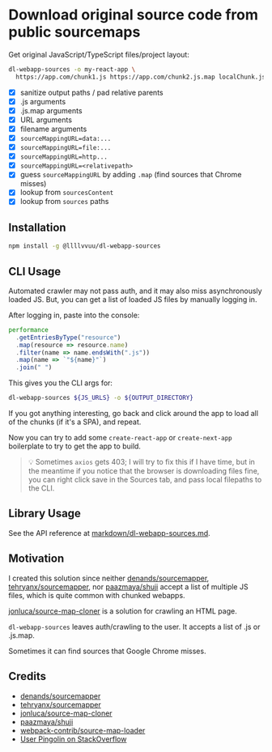 # Download original source code from public sourcemaps

Get original JavaScript/TypeScript files/project layout:
```sh
dl-webapp-sources -o my-react-app \
  https://app.com/chunk1.js https://app.com/chunk2.js.map localChunk.js localMap.js.map ...
```

- [x] sanitize output paths / pad relative parents
- [x] .js arguments
- [x] .js.map arguments
- [x] URL arguments
- [x] filename arguments
- [x] `sourceMappingURL=data:...`
- [x] `sourceMappingURL=file:...`
- [x] `sourceMappingURL=http...`
- [x] `sourceMappingURL=<relativepath>`
- [x] guess `sourceMappingURL` by adding `.map` (find sources that Chrome misses)
- [x] lookup from `sourcesContent`
- [x] lookup from `sources` paths

## Installation

```sh
npm install -g @llllvvuu/dl-webapp-sources
```

## CLI Usage

Automated crawler may not pass auth, and it may also miss asynchronously loaded JS. But, you can get a list of loaded JS files by manually logging in.

After logging in, paste into the console:

```javascript
performance
  .getEntriesByType("resource")
  .map(resource => resource.name)
  .filter(name => name.endsWith(".js"))
  .map(name => `"${name}"`)
  .join(" ")
```

This gives you the CLI args for:

```sh
dl-webapp-sources ${JS_URLS} -o ${OUTPUT_DIRECTORY}
```

If you got anything interesting, go back and click around the app to load all of the chunks (if it's a SPA), and repeat.

Now you can try to add some `create-react-app` or `create-next-app` boilerplate to try to get the app to build.

> 💡 Sometimes `axios` gets 403; I will try to fix this if I have time, but in the meantime if you notice that the browser is downloading files fine, you can right click save in the Sources tab, and pass local filepaths to the CLI.

## Library Usage

See the API reference at [markdown/dl-webapp-sources.md](./markdown/dl-webapp-sources.md).

## Motivation

I created this solution since neither [denands/sourcemapper](https://github.com/denandz/sourcemapper), [tehryanx/sourcemapper](https://github.com/tehryanx/sourcemapper), nor [paazmaya/shuji](https://github.com/paazmaya/shuji) accept a list of multiple JS files, which is quite common with chunked webapps.

[jonluca/source-map-cloner](https://github.com/jonluca/source-map-cloner) is a solution for crawling an HTML page.

`dl-webapp-sources` leaves auth/crawling to the user. It accepts a list of .js or .js.map.

Sometimes it can find sources that Google Chrome misses.

## Credits

- [denands/sourcemapper](https://github.com/denandz/sourcemapper)
- [tehryanx/sourcemapper](https://github.com/tehryanx/sourcemapper)
- [jonluca/source-map-cloner](https://github.com/jonluca/source-map-cloner)
- [paazmaya/shuji](https://github.com/paazmaya/shuji)
- [webpack-contrib/source-map-loader](https://github.com/webpack-contrib/source-map-loader)
- [User Pingolin on StackOverflow](https://stackoverflow.com/a/62640158/5938726)
